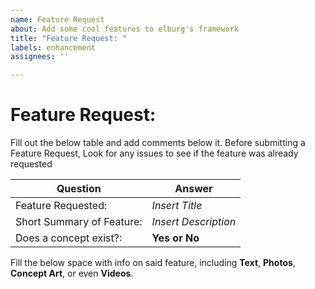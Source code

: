 ```yaml
---
name: Feature Request
about: Add some cool features to elburg's framework
title: "Feature Request: "
labels: enhancement
assignees: ''

---
```


# Feature Request:

Fill out the below table and add comments below it. Before submitting a Feature Request, Look for any issues to see if the feature was already requested  

| Question | Answer |
| --- | --- |
| Feature Requested: | *Insert Title* |
| Short Summary of Feature: | *Insert Description* |
| Does a concept exist?: | **Yes or No** |  

Fill the below space with info on said feature, including **Text**, **Photos**, **Concept Art**, or even **Videos**.
